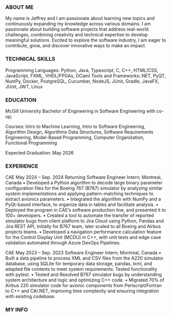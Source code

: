 <div align="center">
<!--   <img src="https://user-images.githubusercontent.com/38964964/167203498-225a03a5-49f4-4262-abe4-78da42559625.png" width="100%" alt="Banner"> -->
</div>

<h3>ABOUT ME</h3>

My name is Jeffrey and I am passionate about learning new topics and continuously expanding my knowledge across various domains. I am passionate about building software projects that address real-world challenges, combining creativity and technical expertise to develop meaningful solutions. Excited to explore the software industry, I am eager to contribute, grow, and discover innovative ways to make an impact.

<h3>TECHNICAL SKILLS</h3>

Programming Languages: Python, Java, Typescript, C, C++, HTML/CSS, JavaScript, FXML, VHDL/FPGAs, OCaml
Tools and Frameworks:.NET, PyQT, NumPy, Docker, PostgreSQL, Cucumber, NodeJS, JUnit, Gradle, JavaFX, JUnit,
JWT, Linux

<h3>EDUCATION</h3>

McGill University 
Bachelor of Engineering in Software Engineering with co-op;

Courses: Intro to Machine Learning, Intro to Software Engineering, Algorithm Design, Algorithms Data Structures, Software
Requirements Engineering, Model-Based Programming, Computer Organization, Functional Programming

Expected Graduation: May 2026

<h3>EXPERIENCE</h3>

CAE May 2024 – Sep. 2024
Returning Software Engineer Intern; Montreal, Canada
• Developed a Python algorithm to decode large binary parameter configuration files for the Boeing 767 (B767) simulator
by analyzing similar system implementations and applying pattern-matching techniques to extract avionics parameters.
• Integrated the algorithm with NumPy and a PyQt-based interface, to organize data in tables and facilitate analysis.
• Deployed the program in CAE’s software production line, and presented it to 100+ developers.
• Created a tool to automate the transfer of reported simulator bugs from client platform to Jira Cloud using Python,
Pandas and Jira REST API, initially for B767 team, later scaled to all Boeing and Airbus projects teams.
• Developed a navigation performance calculation feature for the Control Display Unit (MCDU) in C++, with unit tests
and edge case validation automated through Azure DevOps Pipelines.


CAE May 2023 – Sep. 2023
Software Engineer Intern; Montreal, Canada
• Built a data pipeline to process XML and CSV files from the A220 simulator database, using SQLite for temporary data
storage, pandas, lxml, and adapted file contents to meet system requirements. Tested functionality with pytest.
• Tested and Resolved B767 simulator bugs by understanding system architecture and logic and optimizing C++ code.
• Migrated 70% of Airbus 220 simulator code for avionic components from Perlscript/Fortran to C++ and C#/.NET,
improving time complexity and ensuring integration with existing codebase.


<h3>MY INFO</h3>

